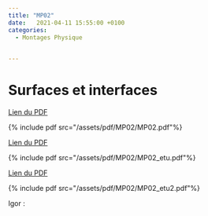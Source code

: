 ```yaml
---
title: "MP02"
date:   2021-04-11 15:55:00 +0100
categories:
  - Montages Physique

  
---
```


# Surfaces et interfaces

[Lien du PDF](/assets/pdf/MP02/MP02.pdf)

{% include pdf src="/assets/pdf/MP02/MP02.pdf"%}

[Lien du PDF](/assets/pdf/MP02/MP02_etu.pdf)

{% include pdf src="/assets/pdf/MP02/MP02_etu.pdf"%}

[Lien du PDF](/assets/pdf/MP02/MP02_etu2.pdf)

{% include pdf src="/assets/pdf/MP02/MP02_etu2.pdf"%}

Igor :




